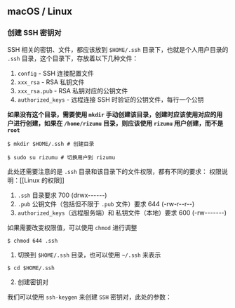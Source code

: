 ## macOS / Linux

### 创建 SSH 密钥对

SSH 相关的密钥、文件，都应该放到 `$HOME/.ssh` 目录下，也就是个人用户目录的 `.ssh` 目录，这个目录下，存放着以下几种文件：

1. `config` - SSH 连接配置文件
2. `xxx_rsa` - RSA 私钥文件
3. `xxx_rsa.pub` - RSA 私钥对应的公钥文件
4. `authorized_keys`  - 远程连接 SSH 时验证的公钥文件，每行一个公钥

**如果没有这个目录，需要使用 `mkdir` 手动创建该目录，创建时应该使用对应的用户进行创建，如果在 `/home/rizumu` 目录，则应该使用 `rizumu` 用户创建，而不是 `root`**

```shell
$ mkdir $HOME/.ssh # 创建目录
```

```shell
$ sudo su rizumu # 切换用户到 rizumu
```

此处还需要注意的是 `.ssh` 目录和该目录下的文件权限，都有不同的要求：
权限说明：[[Linux 的权限]]

1. `.ssh` 目录要求 700 (drwx------)
2. `.pub` 公钥文件（包括但不限于 `.pub` 文件）要求 644 (-rw-r--r--)
3. `authorized_keys`（远程服务端）和 私钥文件（本地）要求 600 (-rw-------)

如果需要改变权限值，可以使用 `chmod` 进行调整

```shell
$ chmod 644 .ssh
```

1. 切换到 `$HOME/.ssh` 目录，也可以使用 `~/.ssh` 来表示

```shell
$ cd $HOME/.ssh
```

2. 创建密钥对

我们可以使用 `ssh-keygen` 来创建 `SSH` 密钥对，此处的参数：
1. t 表示算法，我们指定算法为 RSA
2. b 表示位数，我们指定为 4096 位的 RSA 密钥

```shell
$ ssh-keygen -t rsa -b 4096 -C "<GitHub 账号的电子邮件地址>"
```

输入该命令后会提示下面的内容：

```shell
ssh-keygen -t rsa -b 4096 -C "neko@ayaka.moe"
Generating public/private rsa key pair.
Enter file in which to save the key (/home/neko/.ssh/id_rsa): github_rsa # 此处需要填写私钥文件名称，github 的话可以填写 github_rsa
Enter passphrase (empty for no passphrase): # 设定私钥的密码，如果不希望每次使用都输入密码，可以留空，直接回车
Enter same passphrase again: # 确认密码，如果留空，直接回车
Your identification has been saved in github_rsa. # 私钥已保存 github_rsa
Your public key has been saved in github_rsa.pub. # 公钥已保存为 github_rsa.pub
The key fingerprint is: # 密钥对指纹为：
SHA256:3P4U6I/ROsAaUJdYTAVHpZk02D80aTAjpIf4XDIDPUA yuna@Ayaka-MBP.local
The key's randomart image is: # 随机码的可视化
+---[RSA 4096]----+
|   .Eo **BXo..   |
|     o=o=+.B=    |
|    ..*oo ++ .   |
|    .o B . .o    |
|     .o.S o ..   |
|      . oo . .   |
|       o .+ o    |
|      .   .B     |
|          o.o    |
+----[SHA256]-----+
```

现在就创建完毕了。私钥的文件存放在 `~/.ssh/<填写的私钥文件名>`内，公钥存放在 `~/.ssh/<填写的私钥文件名>.pub` 内

### 配置 GitHub 的 SSH

#### 创建新的 GitHub SSH 密钥条目

前往 [GitHub 个人设置 | SSH 与 GPG 密钥](https://github.com/settings/keys) 页面进行设置

![[github.com.20211008134945.png]]

点选 SSH Keys 右手边的绿色按钮 `New SSH Key` 来上传我们的公钥

![[github.com.20211008135202.png]]

#### 填写标题和公钥内容
标题只需要你看得懂，作为备注信息就好了。
获取公钥可以通过

```shell
$ cat ~/.ssh/github_rsa.pub # github_rsa 是上一步命名的私钥名称，公钥文件名直接在私钥文件名后面加 .pub 即可，可以根据自己的需求填写
```

复制里面的内容粘贴到 GitHub 的页面表单内即可

### 配置本地 SSH 连接

我们需要去 `~/.ssh/config` 文件中配置我们的连接，使用偏好的编辑器打开这个文件

```shell
$ nano ~/.ssh/config
```

SSH 配置文件的格式如下

```sshconfig
Host hostname
	HostName github.com
	User git
	IdentityFile ~/.ssh/github_rsa
```

1. **Host**：域，等同于别名，比如我们可以在这个地方填写 `gh`，下面的 HostName 填写 `github.com`，则连接的时候我们写 `gh` 就可以自动指向到 `github.com`，这个地方选择自己喜欢的方式命名即可，比如我喜欢 <用户名>.git 这样（nekomeowww.git），这样多用户的时候可以方便配置
2. **HostName**：域名，需要连接的远程服务器域名或是 IP 地址，GitHub 的 SSH 需要填写 github.com，GitLab 则填写 gitlab.com，如果是自建的 GitLab 实例，则需要填写对应的实例域名或是 IP
3. **User**：用户，连接时使用的用户，对于 GitHub SSH 而言，默认填写 git，不用写为自己的用户名，服务器那边会通过你的公钥自动判断的
4. **IdentityFile**：身份文件，一般是 RSA 密钥的私钥文件，格式不限，只要是复合 OpenSSH 规范的即可

我们往 `~/.ssh/config` 文件中写入上面自定义好的内容即可。

### 测试 GitHub 连接

```shell
$ ssh -T <别名> # 别名填写上面 Host 字段的值
```

以我的配置为例，配置：

```sshconfig
Host nekomeowww.git
	HostName github.com
	User git
	IdentityFile ~/.ssh/nekomeowww_rsa
```

测试结果：

```shell
$ ssh -T nekomeowww.git
Hi nekomeowww! You've successfully authenticated, but GitHub does not provide shell access.
```

出现这样的字样就说明配置完成了，可以在 Git 命令行工具中使用了。


### 实际使用方式

以我的配置为例：

```sshconfig
Host nekomeowww.git
	HostName github.com
	User git
	IdentityFile ~/.ssh/nekomeowww_rsa
```

Git 克隆命令：

```shell
$ git clone nekomeowww.git:nekomeowww/repo.git
```

为老的仓库设定使用 SSH 连接：

```shell
$ git remote set-url origin nekomeowww.git:nekomeowww/repo.git
```

